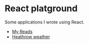 # React platground

 Some applications I wrote using React.

* [My Reads](https://github.com/davidezordan/React-Playground/tree/master/my-reads)
* [Heathrow weather](https://github.com/davidezordan/React-Playground/tree/master/heathrow-weather)
